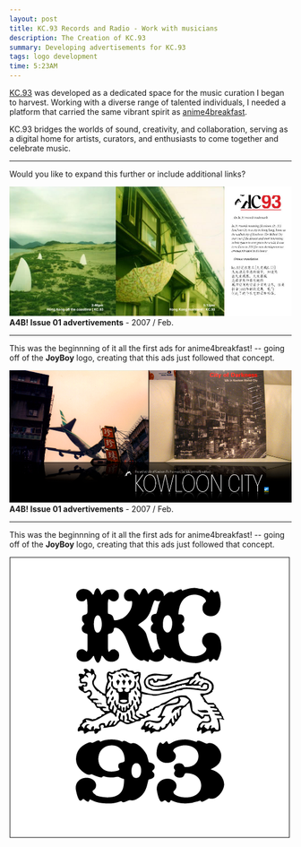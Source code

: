 ```yaml
---
layout: post
title: KC.93 Records and Radio - Work with musicians  
description: The Creation of KC.93
summary: Developing advertisements for KC.93
tags: logo development
time: 5:23AM
---
```


[KC.93](#) was developed as a dedicated space for the music curation I began to harvest. Working with a diverse range of talented individuals, I needed a platform that carried the same vibrant spirit as [anime4breakfast](#).  

KC.93 bridges the worlds of sound, creativity, and collaboration, serving as a digital home for artists, curators, and enthusiasts to come together and celebrate music.  

---  

Would you like to expand this further or include additional links?



![kc93splash](/assets/img/kc93splash.jpg)
**A4B! Issue 01 advertivements** - 2007 / Feb.

---

This was the beginnning of it all the first ads for anime4breakfast! -- going off of the **JoyBoy** logo, creating that this ads just followed that concept.

![a4b kowloon](/assets/img/a4b_kowloon.png)
**A4B! Issue 01 advertivements** - 2007 / Feb.

---

This was the beginnning of it all the first ads for anime4breakfast! -- going off of the **JoyBoy** logo, creating that this ads just followed that concept.

![KC93-NEW-REDO-BlK logo](/assets/img/KC93-NEW-REDO-BlK.png)